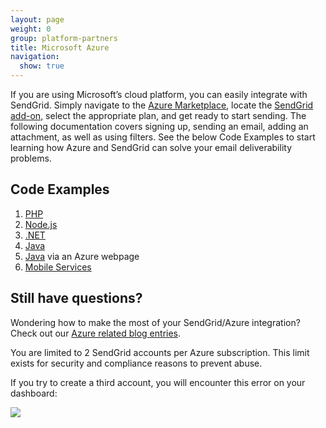 ```yaml
---
layout: page
weight: 0
group: platform-partners
title: Microsoft Azure
navigation:
  show: true
---
```


If you are using Microsoft’s cloud platform, you can easily integrate with SendGrid. Simply navigate to the [Azure Marketplace](https://azuremarketplace.microsoft.com/en-us/marketplace/apps/SendGrid.SendGrid), locate the [SendGrid add-on](https://azuremarketplace.microsoft.com/en-us/marketplace/apps/SendGrid.SendGrid), select the appropriate plan, and get ready to start sending. The following documentation covers signing up, sending an email, adding an attachment, as well as using filters. See the below Code Examples to start learning how Azure and SendGrid can solve your email deliverability problems.


## 	Code Examples

1. [PHP](https://docs.microsoft.com/en-us/azure/store-sendgrid-php-how-to-send-email)
2. [Node.js](https://docs.microsoft.com/en-us/azure/store-sendgrid-nodejs-how-to-send-email)
3. [.NET](https://docs.microsoft.com/en-us/azure/sendgrid-dotnet-how-to-send-email)
4. [Java](https://docs.microsoft.com/en-us/azure/store-sendgrid-java-how-to-send-email)
5. [Java]({{root_url}}/for-developers/partners/azure/) via an Azure webpage
6. [Mobile Services](https://docs.microsoft.com/en-us/azure/sendgrid-dotnet-how-to-send-email)

## 	Still have questions?

Wondering how to make the most of your SendGrid/Azure integration? Check out our [Azure related blog entries](https://sendgrid.com/blog/?s=Azure).

You are limited to 2 SendGrid accounts per Azure subscription. This limit exists for security and compliance reasons to prevent abuse.

If you try to create a third account, you will encounter this error on your dashboard:

![]({{root_url}}/images/azure_account_error.png)
